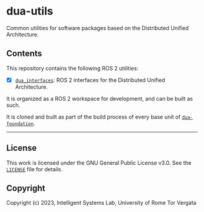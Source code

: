 # dua-utils

Common utilities for software packages based on the Distributed Unified Architecture.

## Contents

This repository contains the following ROS 2 utilities:

- [x] [`dua_interfaces`](dua_interfaces/README.md): ROS 2 interfaces for the Distributed Unified Architecture.

It is organized as a ROS 2 workspace for development, and can be built as such.

It is cloned and built as part of the build process of every base unit of [`dua-foundation`](https://github.com/IntelligentSystemsLabUTV/dua-foundation).

---

## License

This work is licensed under the GNU General Public License v3.0. See the [`LICENSE`](LICENSE) file for details.

## Copyright

Copyright (c) 2023, Intelligent Systems Lab, University of Rome Tor Vergata

